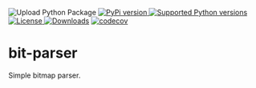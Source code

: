 ![Upload Python Package](https://github.com/vitalij555/bit-parser/workflows/Upload%20Python%20Package/badge.svg)
[![PyPi version](https://img.shields.io/pypi/v/bit-parser.svg?style=flat-square) ](https://pypi.python.org/pypi/bit-parser) [![Supported Python versions](https://img.shields.io/pypi/pyversions/bit-parser.svg?style=flat-square) ](https://pypi.org/project/bit-parser) [![License](https://img.shields.io/pypi/l/bit-parser.svg?style=flat-square) ](https://choosealicense.com/licenses) [![Downloads](https://pepy.tech/badge/bit-parser)](https://pepy.tech/project/bit-parser) [![codecov](https://codecov.io/gh/vitalij555/bit-parser/branch/master/graph/badge.svg)](https://codecov.io/gh/vitalij555/bit-parser)

# bit-parser

Simple bitmap parser.
